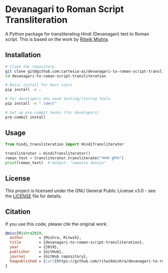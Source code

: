 # Devanagari to Roman Script Transliteration

A Python package for transliterating Hindi (Devanagari) text to Roman script. This is based on the work by [Ritwik Mishra](https://github.com/ritwikmishra/devanagari-to-roman-script-transliteration).

## Installation

```bash
# Clone the repository
git clone git@github.com:cartesia-ai/devanagari-to-roman-script-transliteration.git
cd devanagari-to-roman-script-transliteration

# Basic install for most users
pip install -e .

# For developers who need testing/linting tools
pip install -e ".[dev]"

# Set up pre-commit hooks (for developers)
pre-commit install
```

## Usage

```python
from hindi_transliteration import HindiTransliterator

transliterator = HindiTransliterator()
roman_text = transliterator.transliterate("नमस्ते दुनिया")
print(roman_text)  # Output: "namaste duniya"
```

## License

This project is licensed under the GNU General Public License v3.0 - see the [LICENSE](LICENSE) file for details.

## Citation

If you use this code, please cite the original work:

```bibtex
@misc{Mishra2019,
  author       = {Mishra, Ritwik},
  title        = {devanagari-to-roman-script-transliteration},
  year         = {2019},
  publisher    = {GitHub},
  journal      = {GitHub repository},
  howpublished = {\url{https://github.com/ritwikmishra/devanagari-to-roman-script-transliteration}},
}
```
